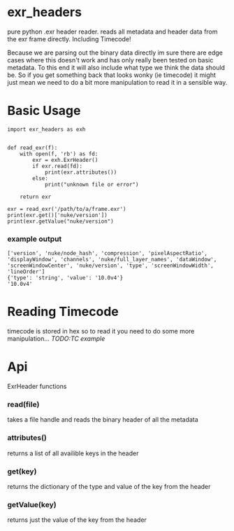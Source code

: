 # exr_headers
pure python .exr header reader. reads all metadata and header data from the exr frame directly. Including Timecode!

Because we are parsing out the binary data directly im sure there are edge cases where this doesn't work and has only really been tested on basic metadata.
To this end it will also include what type we think the data should be. So if you get something back that looks wonky (ie timecode) it might just mean we need to do a bit more manipulation to read it in a sensible way.

# Basic Usage
```
import exr_headers as exh


def read_exr(f):
    with open(f, 'rb') as fd:
        exr = exh.ExrHeader()
        if exr.read(fd):
            print(exr.attributes())
        else:
            print("unknown file or error")

    return exr
    
exr = read_exr('/path/to/a/frame.exr')
print(exr.get()['nuke/version'])
print(exr.getValue("nuke/version")

```
### example output
```
['version', 'nuke/node_hash', 'compression', 'pixelAspectRatio', 'displayWindow', 'channels', 'nuke/full_layer_names', 'dataWindow', 'screenWindowCenter', 'nuke/version', 'type', 'screenWindowWidth', 'lineOrder']
{'type': 'string', 'value': '10.0v4'}
'10.0v4'
```

# Reading Timecode
timecode is stored in hex so to read it you need to do some more manipulation...
_TODO:TC example_

# Api

ExrHeader functions
### read(file)
  takes a file handle and reads the binary header of all the metadata

### attributes()
  returns a list of all availible keys in the header
  
### get(key) 
  returns the dictionary of the type and value of the key from the header
  
### getValue(key)
  returns just the value of the key from the header

